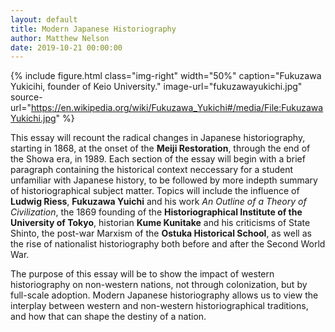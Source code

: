 ```yaml
---
layout: default
title: Modern Japanese Historiography
author: Matthew Nelson
date: 2019-10-21 00:00:00
---
```


{% include figure.html
  class="img-right"
  width="50%"
  caption="Fukuzawa Yukicihi, founder of Keio University."
  image-url="fukuzawayukichi.jpg"
  source-url="https://en.wikipedia.org/wiki/Fukuzawa_Yukichi#/media/File:FukuzawaYukichi.jpg"
%} 

This essay will recount the radical changes in Japanese historiography, starting in 1868, at the onset of the **Meiji Restoration**, through the end of the Showa era, in 1989.  Each section of the essay will begin with a brief paragraph containing the historical context neccessary for a student unfamiliar with Japanese history, to be followed by more indepth summary of historiographical subject matter.  Topics will include the influence of **Ludwig Riess**, **Fukuzawa Yuichi** and his work _An Outline of a Theory of Civilization_, the 1869 founding of the **Historiographical Institute of the University of Tokyo**, historian **Kume Kunitake** and his criticisms of State Shinto, the post-war Marxism of the **Ostuka Historical School**, as well as the rise of nationalist historiography both before and after the Second World War.

The purpose of this essay will be to show the impact of western historiography on non-western nations, not through colonization, but by full-scale adoption.  Modern Japanese historiography allows us to view the interplay between western and non-western historiographical traditions, and how that can shape the destiny of a nation.
